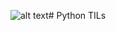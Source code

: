 ![alt text](https://github.com/stoychevvasko/Python/blob/master/.resources/python_logo.png "Python")# Python
TILs
